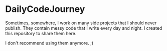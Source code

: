 # DailyCodeJourney

Sometimes, somewhere, I work on many side projects that I should never publish. They contain messy code that I write every day and night. I created this repository to share them here.

I don't recommend using them anymore. ;)


